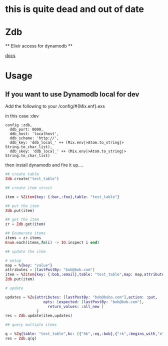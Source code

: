 # this is quite dead and out of date

Zdb
===

** Elixir access for dynamodb **

[docs](http://stink.net/zdb)

# Usage


## If you want to use Dynamodb local for dev

Add the following to your <project dir>/config/#{Mix.enf}.exs

in this case :dev

    config :zdb,
      ddb_port: 8000,
      ddb_host: 'localhost',
      ddb_scheme: 'http://',
      ddb_key: 'ddb_local_' ++ (Mix.env|>Atom.to_string|> String.to_char_list),
      ddb_skey: 'ddb_local_' ++ (Mix.env|>Atom.to_string|> String.to_char_list)

then install dynamodb and fire it up....

```elixir
## create table
Zdb.create("test_table")

## create item struct

item = %Zitem{key: {:bar,:foo},table: "test_table"}

## put the item
Zdb.put(item)

## get the item
zr = Zdb.get(item)

## Enumerate items
items = zr.items
Enum.each(items,fn(i) -> IO.inspect i end)

## update the item

# setup
map = %{key: "value"}
attributes = [lastPostBy: "bob@bob.com"]
item = %Zitem{key: {:bob,:email},table: "test_table",map: map,attributes: attributes}
Zdb.put(item)

# update

updates = %Zu{attributes: [lastPostBy: "bob@bobo.com"],action: :put,
                 opts: [expected: [lastPostBy: "bob@bob.com"],
                   return_values: :all_new ]
              }
res = Zdb.update(item,updates)

## query multiple items

q = %Zq{table: "test_table",kc: [{"hk",:eq,:bob},{"rk",:begins_with,"e"}]}
res = Zdb.q(q)
```
